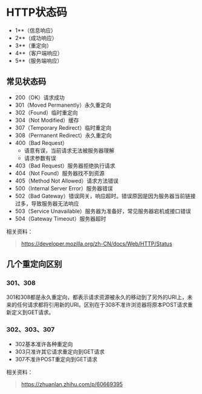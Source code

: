 # HTTP状态码

- 1**（信息响应）
- 2**（成功响应）
- 3**（重定向）
- 4**（客户端响应）
- 5**（服务端响应）

## 常见状态码

- 200（OK）请求成功
- 301（Moved Permanently）永久重定向
- 302（Found）临时重定向
- 304（Not Modified）缓存
- 307（Temporary Redirect）临时重定向
- 308（Permanent Redirect）永久重定向
- 400（Bad Request）
  - 语意有误，当前请求无法被服务器理解
  - 请求参数有误
- 403（Bad Request）服务器拒绝执行请求
- 404（Not Found）服务器找不到资源
- 405（Method Not Allowed）请求方法错误
- 500（Internal Server Error）服务器错误
- 502（Bad Gateway）错误网关，响应超时。错误原因是因为服务器当前链接过多，导致服务器无法响应
- 503（Service Unavailable）服务器为准备好，常见服务器宕机或接口错误
- 504（Gateway Timeout）服务器超时

相关资料：
> https://developer.mozilla.org/zh-CN/docs/Web/HTTP/Status

## 几个重定向区别

### 301、308

301和308都是永久重定向，都表示请求资源被永久的移动到了另外的URI上，未来的任何请求都将引用新的URI。区别在于308不准许浏览器将原本POST请求重新定义到GET请求。

### 302、303、307

- 302基本准许各种重定向
- 303只准许其它请求重定向到GET请求
- 307不准许POST重定向到GET请求

相关资料：
> https://zhuanlan.zhihu.com/p/60669395